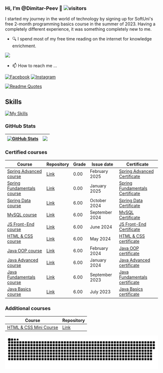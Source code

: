 ### Hi, I’m @Dimitar-Peev 👋   ![visitors](https://komarev.com/ghpvc/?username=Dimitar-Peev)
I started my journey in the world of technology by signing up for SoftUni's free 2-month programming basics course in the summer of 2023. Having a completely different experience, it was something completely new to me. 
 - 🔍 I spend most of my free time reading on the internet for knowledge enrichment. <br />
<p><img - align - "center" width = "610" src = "https://media0.giphy.com/media/qgQUggAC3Pfv687qPC/giphy.gif"></p>

- 📫 How to reach me ...

[![Facebook](https://img.shields.io/badge/-Facebook-00B2FF?style=flat-square&logo=Facebook&logoColor=white)](https://www.facebook.com/DimitarPeev87/)
[![Instagram](https://img.shields.io/badge/-Instagram-e4405f?style=flat-square&logo=Instagram&logoColor=white)](https://www.instagram.com/mctrix1987/) 

[![Readme Quotes](https://quotes-github-readme.vercel.app/api?quote=Code%20never%20lies,%20comments%20sometimes%20do.&author=Ron%20Jeffries&type=horizontal&theme=algolia)](https://github.com/piyushsuthar/github-readme-quotes)

## Skills
[![My Skills](https://skillicons.dev/icons?i=github,idea,java,regex,vscode,html,css,js,postman,mysql,maven,gradle,hibernate,spring,visualstudio,cs&theme=light)](https://skillicons.dev)

### GitHub Stats 
| <a href="#"><img align="center" src="https://github-readme-stats.vercel.app/api?username=Dimitar-Peev&show_icons=true&include_all_commits=true&hide_border=true" alt="GitHub Stats" /></a> | <a href="#"><img align="center" src="https://github-readme-stats.vercel.app/api/top-langs/?username=Dimitar-Peev&layout=compact&hide_border=true" /></a> |
| ------------- | ------------- |

### Certified courses

| Course        | Repository  | Grade | Issue date | Certificate |
| ------------- | ----------- | ----- | ---------- | ----------- |
| [Spring Advanced course](https://softuni.bg/trainings/4844/spring-advanced-february-2025) | [Link](https://github.com/Dimitar-Peev/10.Spring-Advanced-February-2025) | 0.00 | February 2025 | [Spring Advanced Certificate](#) |
| [Spring Fundamentals course](https://softuni.bg/trainings/4843/spring-fundamentals-january-2025) | [Link](https://github.com/Dimitar-Peev/09.Spring-Fundamentals-January-2025) | 0.00 | January 2025 | [Spring Fundamentals Certificate](#) |
| [Spring Data course](https://softuni.bg/trainings/4710/spring-data-october-2024) | [Link](https://github.com/Dimitar-Peev/08.SpringData-October-2024) | 6.00 | October 2024 | [Spring Data Certificate](https://softuni.bg/certificates/details/231159/c3fc389e) |
| [MySQL course](https://softuni.bg/trainings/4709/mysql-september-2024) | [Link](https://github.com/Dimitar-Peev/07.MySQL-September-2024) | 6.00 | September 2024 | [MySQL Certificate](https://softuni.bg/certificates/details/226130/c2753768) |
| [JS Front-End course](https://softuni.bg/trainings/4531/js-front-end-june-2024) | [Link](https://github.com/Dimitar-Peev/06.JS-Front-End-June-2024) | 6.00 | June 2024 | [JS Front-End Certificate](https://softuni.bg/certificates/details/223934/8e0c248e) |
| [HTML & CSS course](https://softuni.bg/trainings/4528/html-and-css-may-2024) | [Link](https://github.com/Dimitar-Peev/05.HTML-CSS-May-2024) | 6.00 | May 2024 | [HTML & CSS certificate](https://softuni.bg/certificates/details/218511/e56af7e8) |
| [Java OOP course](https://softuni.bg/trainings/4375/java-oop-february-2024) | [Link](https://github.com/Dimitar-Peev/04.Java-OOP-February-2024) | 6.00 | February 2024 | [Java OOP certificate](https://softuni.bg/certificates/details/211089/037198b7) |
| [Java Advanced course](https://softuni.bg/trainings/4374/java-advanced-january-2024) | [Link](https://github.com/Dimitar-Peev/03.Java-Advanced-January-2024) | 6.00 | January 2024 | [Java Advanced certificate](https://softuni.bg/certificates/details/203408/e80b558b) |
| [Java Fundamentals course](https://softuni.bg/trainings/4220/programming-fundamentals-with-java-september-2023) | [Link](https://github.com/Dimitar-Peev/02.PF-Java-September-2023) | 6.00 | September 2023 | [Java Fundamentals certificate](https://softuni.bg/certificates/details/195140/4b98aaf6) |
| [Java Basics course](https://softuni.bg/trainings/4160/programming-basics-with-java-july-2023) | [Link](https://github.com/Dimitar-Peev/01.PB-Java-July-2023) | 6.00 | July 2023 | [Java Basics certificate](https://softuni.bg/certificates/details/182553/ca9a0a1d) |

### Additional courses

| Course        | Repository  | 
| ------------- | ----------- | 
| [HTML & CSS Mini Course](https://softuni.bg/trainings/2286/html-css-mini-course) | [Link](https://github.com/Dimitar-Peev/HTML-CSS-Mini-Course) | 


<p align="center">
 <img width="1000" src="github-snake.svg" alt="snake"/>
</p>

<!---
Dimitar-Peev/Dimitar-Peev is a ✨ special ✨ repository because its `README.md` (this file) appears on your GitHub profile.
You can click the Preview link to take a look at your changes.
--->
